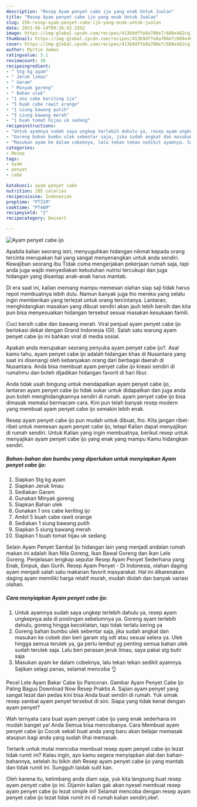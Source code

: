 ```yaml
---
description: "Resep Ayam penyet cabe ijo yang enak Untuk Jualan"
title: "Resep Ayam penyet cabe ijo yang enak Untuk Jualan"
slug: 256-resep-ayam-penyet-cabe-ijo-yang-enak-untuk-jualan
date: 2021-06-14T09:34:42.335Z
image: https://img-global.cpcdn.com/recipes/413b9dffe8a700e7/680x482cq70/ayam-penyet-cabe-ijo-foto-resep-utama.jpg
thumbnail: https://img-global.cpcdn.com/recipes/413b9dffe8a700e7/680x482cq70/ayam-penyet-cabe-ijo-foto-resep-utama.jpg
cover: https://img-global.cpcdn.com/recipes/413b9dffe8a700e7/680x482cq70/ayam-penyet-cabe-ijo-foto-resep-utama.jpg
author: Myrtie James
ratingvalue: 3.1
reviewcount: 10
recipeingredient:
- " Stg kg ayam"
- " Jeruk limau"
- " Garam"
- " Minyak goreng"
- " Bahan ulek"
- "1 ons cabe keriting ijo"
- "5 buah cabe rawit orange"
- "1 siung bawang putih"
- "5 siung bawang merah"
- "1 buah tomat hijau uk sedang"
recipeinstructions:
- "Untuk ayamnya sudah saya ungkep terlebih dahulu ya, resep ayam ungkepnya ada di postingan sebelumnya ya. Goreng ayam terlebih dahulu, goreng hingga kecoklatan, tapi tidak terlalu kering ya"
- "Goreng bahan bumbu ulek sebentar saja, jika sudah angkat dan masukan ke cobek dan beri garam stg sdt atau sesuai selera ya. Ulek hingga semua terulek ya, ga perlu lembut yg penting semua bahan ulek sudah terulek saja. Lalu beri perasan jeruk limau, saya pakai stg butir saja"
- "Masukan ayam ke dalam cobeknya, lalu tekan tekan sedikit ayamnya. Sajikan selagi panas, selamat mencoba 👌"
categories:
- Resep
tags:
- ayam
- penyet
- cabe

katakunci: ayam penyet cabe 
nutrition: 285 calories
recipecuisine: Indonesian
preptime: "PT31M"
cooktime: "PT46M"
recipeyield: "2"
recipecategory: Dessert

---
```



![Ayam penyet cabe ijo](https://img-global.cpcdn.com/recipes/413b9dffe8a700e7/680x482cq70/ayam-penyet-cabe-ijo-foto-resep-utama.jpg)

Apabila kalian seorang istri, menyuguhkan hidangan nikmat kepada orang tercinta merupakan hal yang sangat menyenangkan untuk anda sendiri. Kewajiban seorang ibu Tidak cuma mengerjakan pekerjaan rumah saja, tapi anda juga wajib menyediakan kebutuhan nutrisi tercukupi dan juga hidangan yang disantap anak-anak harus mantab.

Di era  saat ini, kalian memang mampu memesan olahan siap saji tidak harus repot membuatnya lebih dulu. Namun banyak juga lho mereka yang selalu ingin memberikan yang terlezat untuk orang tercintanya. Lantaran, menghidangkan masakan yang dibuat sendiri akan jauh lebih bersih dan kita pun bisa menyesuaikan hidangan tersebut sesuai masakan kesukaan famili. 

Cuci bersih cabe dan bawang merah. Viral penjual ayam penyet cabe ijo berlokasi dekat dengan Grand Indonesia (GI). Salah satu warung ayam penyet cabe ijo ini bahkan viral di media sosial.

Apakah anda merupakan seorang penyuka ayam penyet cabe ijo?. Asal kamu tahu, ayam penyet cabe ijo adalah hidangan khas di Nusantara yang saat ini disenangi oleh kebanyakan orang dari berbagai daerah di Nusantara. Anda bisa membuat ayam penyet cabe ijo kreasi sendiri di rumahmu dan boleh dijadikan hidangan favorit di hari libur.

Anda tidak usah bingung untuk mendapatkan ayam penyet cabe ijo, lantaran ayam penyet cabe ijo tidak sukar untuk didapatkan dan juga anda pun boleh menghidangkannya sendiri di rumah. ayam penyet cabe ijo bisa dimasak memalui bermacam cara. Kini pun telah banyak resep modern yang membuat ayam penyet cabe ijo semakin lebih enak.

Resep ayam penyet cabe ijo pun mudah untuk dibuat, lho. Kita jangan ribet-ribet untuk memesan ayam penyet cabe ijo, tetapi Kalian dapat menyajikan di rumah sendiri. Untuk Kalian yang ingin membuatnya, berikut resep untuk menyajikan ayam penyet cabe ijo yang enak yang mampu Kamu hidangkan sendiri.

<!--inarticleads1-->

##### Bahan-bahan dan bumbu yang diperlukan untuk menyiapkan Ayam penyet cabe ijo:

1. Siapkan  Stg kg ayam
1. Siapkan  Jeruk limau
1. Sediakan  Garam
1. Gunakan  Minyak goreng
1. Siapkan  Bahan ulek
1. Gunakan 1 ons cabe keriting ijo
1. Ambil 5 buah cabe rawit orange
1. Sediakan 1 siung bawang putih
1. Siapkan 5 siung bawang merah
1. Siapkan 1 buah tomat hijau uk sedang


Selain Ayam Penyet Sambal Ijo hidangan lain yang menjadi andalan rumah makan ini adalah Ikan Nila Goreng, Ikan Bawal Goreng dan Ikan Lele Goreng. Penjelasan lengkap seputar Resep Ayam Penyet Sederhana yang Enak, Empuk, dan Gurih. Resep Ayam Penyet - Di Indonesia, olahan daging ayam menjadi salah satu makanan favorit masyarakat. Hal ini dikarenakan daging ayam memiliki harga relatif murah, mudah diolah dan banyak variasi olahan. 

<!--inarticleads2-->

##### Cara menyiapkan Ayam penyet cabe ijo:

1. Untuk ayamnya sudah saya ungkep terlebih dahulu ya, resep ayam ungkepnya ada di postingan sebelumnya ya. Goreng ayam terlebih dahulu, goreng hingga kecoklatan, tapi tidak terlalu kering ya
1. Goreng bahan bumbu ulek sebentar saja, jika sudah angkat dan masukan ke cobek dan beri garam stg sdt atau sesuai selera ya. Ulek hingga semua terulek ya, ga perlu lembut yg penting semua bahan ulek sudah terulek saja. Lalu beri perasan jeruk limau, saya pakai stg butir saja
1. Masukan ayam ke dalam cobeknya, lalu tekan tekan sedikit ayamnya. Sajikan selagi panas, selamat mencoba 👌


Pecel Lele Ayam Bakar Cabe Ijo Pancoran. Gambar Ayam Penyet Cabe Ijo Paling Bagus Download Now Resep Praktis A. Sajian ayam penyet yang sangat lezat dan pedas kini bisa Anda buat sendiri di rumah. Yuk simak resep sambal ayam penyet tersebut di sini. Siapa yang tidak kenal dengan ayam penyet? 

Wah ternyata cara buat ayam penyet cabe ijo yang enak sederhana ini mudah banget ya! Anda Semua bisa mencobanya. Cara Membuat ayam penyet cabe ijo Cocok sekali buat anda yang baru akan belajar memasak ataupun bagi anda yang sudah lihai memasak.

Tertarik untuk mulai mencoba membuat resep ayam penyet cabe ijo lezat tidak rumit ini? Kalau ingin, ayo kamu segera menyiapkan alat dan bahan-bahannya, setelah itu bikin deh Resep ayam penyet cabe ijo yang mantab dan tidak rumit ini. Sungguh taidak sulit kan. 

Oleh karena itu, ketimbang anda diam saja, yuk kita langsung buat resep ayam penyet cabe ijo ini. Dijamin kalian gak akan nyesel membuat resep ayam penyet cabe ijo lezat simple ini! Selamat mencoba dengan resep ayam penyet cabe ijo lezat tidak rumit ini di rumah kalian sendiri,oke!.

